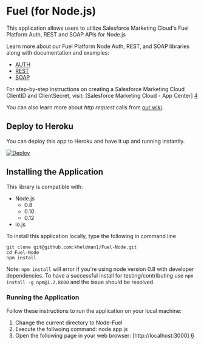 # Fuel (for Node.js)

This application allows users to utilize Salesforce Marketing Cloud's Fuel Platform Auth, REST and SOAP APIs for Node.js

Learn more about our Fuel Platform Node Auth, REST, and SOAP libraries along with documentation and examples:
* [AUTH][1]
* [REST][2]
* [SOAP][3]

For step-by-step instructions on creating a Salesforce Marketing Cloud ClientID and ClientSecret, visit:
[Salesforce Marketing Cloud - App Center] [4]

You can also learn more about *http request* calls from [our wiki][5]. 


## Deploy to Heroku

You can deploy this app to Heroku and have it up and running instantly.

[![Deploy](https://www.herokucdn.com/deploy/button.png)](https://heroku.com/deploy)


## Installing the Application

This library is compatible with:
- Node.js
  - 0.8
  - 0.10
  - 0.12
- io.js

To install this application locally, type the following in command line

```
git clone git@github.com:kheldman1/Fuel-Node.git
cd Fuel-Node
npm install
```
 
Note: `npm install` will error if you're using node version 0.8 with developer dependencies. To have a successful install for testing/contributing use `npm install -g npm@1.2.8000` and the issue should be resolved.


### Running the Application

Follow these instructions to run the application on your local machine:
1. Change the current directory to Node-Fuel
2. Execute the follwoing command: node app.js
3. Open the following page in your web browser: [http://localhost:3000] [6]



[1]: https://github.com/ExactTarget/Fuel-Node-Auth/wiki
[2]: https://github.com/ExactTarget/Fuel-Node-REST
[3]: https://github.com/ExactTarget/Fuel-Node-SOAP
[4]: http://code.exacttarget.com/apis-sdks/rest-api/using-app-center-to-get-an-api-key.html
[5]: https://github.com/mikeal/request#requestoptions-callback
[6]: http://localhost:3000
